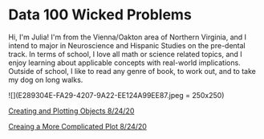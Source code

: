 # Data 100 Wicked Problems

Hi, I'm Julia! I'm from the Vienna/Oakton area of Northern Virginia, and I intend to major in Neuroscience and Hispanic Studies on the pre-dental track. In terms of school, I love all math or science related topics, and I enjoy learning about applicable concepts with real-world implications. Outside of school, I like to read any genre of book, to work out, and to take my dog on long walks. 

![](E289304E-FA29-4207-9A22-EE124A99EE87.jpeg = 250x250)

[Creating and Plotting Objects 8/24/20](Practice1.md)

[Creaing a More Complicated Plot 8/24/20](Practice2.md)

